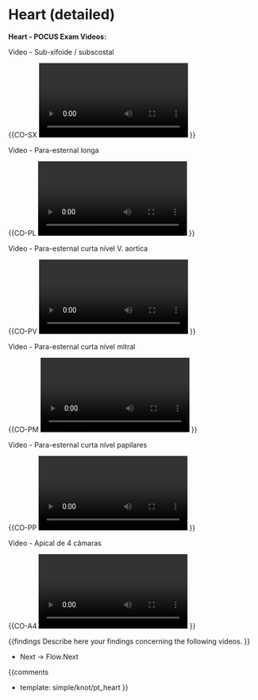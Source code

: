 # Heart (detailed)

**Heart - POCUS Exam Videos:**

Video - Sub-xifoide / subscostal

{{CO-SX
<video></video>
}}

Video - Para-esternal longa

{{CO-PL
<video></video>
}}

Video - Para-esternal curta nível V. aortica

{{CO-PV
<video></video>
}}

Video - Para-esternal curta nível mitral

{{CO-PM
<video></video>
}}

Video - Para-esternal curta nível papilares

{{CO-PP
<video></video>
}}

Video - Apical de 4 câmaras

{{CO-A4
<video></video>
}}

{{findings
Describe here your findings concerning the following videos.
}}

* Next -> Flow.Next

{{comments
* template: simple/knot/pt_heart
}}
